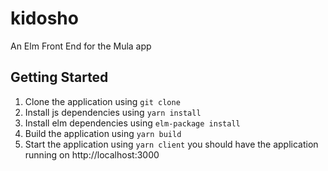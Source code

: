 # kidosho
An Elm Front End  for the Mula app

## Getting Started
1. Clone the application using `git clone`
2. Install js dependencies using `yarn install`
3. Install elm dependencies using `elm-package install`
4. Build the application using `yarn build`
5. Start the application using `yarn client` you should have the application running on http://localhost:3000
